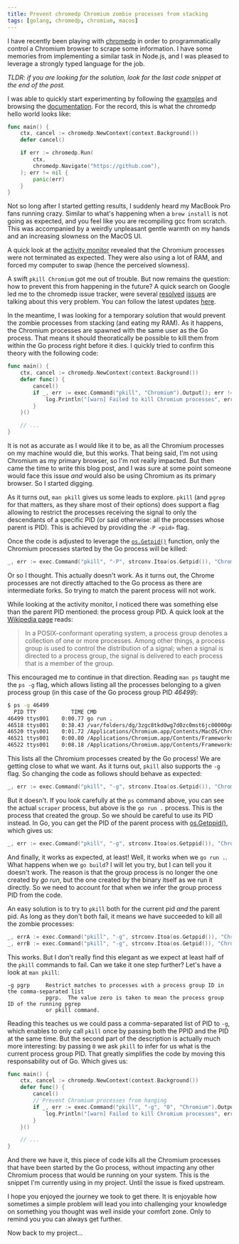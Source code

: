 ```yaml
---
title: Prevent chromedp Chromium zombie processes from stacking
tags: [golang, chromedp, chromium, macos]
---
```


I have recently been playing with
[chromedp](https://github.com/chromedp/chromedp) in order to programmatically
control a Chromium browser to scrape some information. I have some memories from
implementing a similar task in Node.js, and I was pleased to leverage a strongly
typed language for the job.

_TLDR: if you are looking for the solution, look for the last code snippet at
the end of the post._

I was able to quickly start experimenting by following the
[examples](https://github.com/chromedp/examples) and browsing the
[documentation](https://pkg.go.dev/github.com/chromedp/chromedp). For the
record, this is what the chromedp hello world looks like:


```go
func main() {
	ctx, cancel := chromedp.NewContext(context.Background())
	defer cancel()

	if err := chromedp.Run(
		ctx,
		chromedp.Navigate("https://github.com"),
	); err != nil {
		panic(err)
	}
}
```

Not so long after I started getting results, I suddenly heard my MacBook Pro
fans running crazy. Similar to what's happening when a `brew install` is not
going as expected, and you feel like you are recompiling gcc from scratch. This
was accompanied by a weirdly unpleasant gentle warmth on my hands and an
increasing slowness on the MacOS UI.

A quick look at the [activity monitor](/resources/chromium_zombies.png) revealed
that the Chromium processes were not terminated as expected. They were also
using a lot of RAM, and forced my computer to swap (hence the perceived
slowness).

A swift `pkill Chromium` got me out of trouble. But now remains the question:
how to prevent this from happening in the future? A quick search on Google led
me to the chromedp issue tracker, were several
[resolved](https://github.com/chromedp/chromedp/issues/81)
[issues](https://github.com/chromedp/chromedp/issues/289) are talking about this
very problem. You can follow the latest updates
[here](https://github.com/chromedp/chromedp/issues/752).

In the meantime, I was looking for a temporary solution that would prevent the
zombie processes from stacking (and eating my RAM). As it happens, the Chromium
processes are spawned with the same user as the Go process. That means it should
theoratically be possible to kill them from within the Go process right before
it dies. I quickly tried to confirm this theory with the following code:

```go
func main() {
	ctx, cancel := chromedp.NewContext(context.Background())
	defer func() {
		cancel()
		if _, err := exec.Command("pkill", "Chromium").Output(); err != nil {
			log.Println("[warn] Failed to kill Chromium processes", err)
		}
	}()

	// ...
}
```

It is not as accurate as I would like it to be, as all the Chromium processes on
my machine would die, but this works. That being said, I'm not using Chromium as
my primary browser, so I'm not really impacted. But then came the time to write
this blog post, and I was sure at some point someone would face this issue _and_
would also be using Chromium as its primary browser. So I started digging.

As it turns out, `man pkill` gives us some leads to explore. `pkill` (and
`pgrep` for that matters, as they share most of their options) does support a
flag allowing to restrict the processes receiving the signal to only the
descendants of a specific PID (or said otherwise: all the processes whose parent
is PID).  This is achieved by providing the `-P <pid>` flag.

Once the code is adjusted to leverage the
[`os.Getpid()`](https://golang.org/pkg/os/#Getpid) function, only the Chromium
processes started by the Go process will be killed:

```go
_, err := exec.Command("pkill", "-P", strconv.Itoa(os.Getpid()), "Chromium").Output()
```

Or so I thought. This actually doesn't work. As it turns out, the Chrome
processes are not directly attached to the Go process as there are intermediate
forks. So trying to match the parent process will not work.

While looking at the activity monitor, I noticed there was something else than
the parent PID mentioned: the process group PID. A quick look at the [Wikipedia
page](https://en.wikipedia.org/wiki/Process_group) reads:

> In a POSIX-conformant operating system, a process group denotes a collection
> of one or more processes. Among other things, a process group is used to
> control the distribution of a signal; when a signal is directed to a process
> group, the signal is delivered to each process that is a member of the group.

This encouraged me to continue in that direction. Reading `man ps` taught me the
`ps -g` flag, which allows listing all the processes belonging to a given
process group (in this case of the Go process group PID _46499_):

```bash
$ ps -g 46499
  PID TTY           TIME CMD
46499 ttys001    0:00.77 go run .
46518 ttys001    0:38.43 /var/folders/dg/3zgc8tkd0wg7d0zc0mst6jc00000gn/T/go-build917574381/b001/exe/scraper
46520 ttys001    0:01.72 /Applications/Chromium.app/Contents/MacOS/Chromium --disable-popup-blocking --safebr
46521 ttys001    0:00.80 /Applications/Chromium.app/Contents/Frameworks/Chromium Framework.framework/Versions
46522 ttys001    0:08.18 /Applications/Chromium.app/Contents/Frameworks/Chromium Framework.framework/Versions
```

This lists all the Chromium processes created by the Go process! We are getting
close to what we want. As it turns out, `pkill` also supports the `-g` flag. So
changing the code as follows should behave as expected:

```go
_, err := exec.Command("pkill", "-g", strconv.Itoa(os.Getpid()), "Chromium").Output()
```

But it doesn't. If you look carefully at the `ps` command above, you can see the
actual `scraper` process, but above is the `go run .` process. This is the
process that created the group. So we should be careful to use its PID instead.
In Go, you can get the PID of the parent process with
[os.Getppid()](https://golang.org/pkg/os/#Getppid), which gives us:

```go
_, err := exec.Command("pkill", "-g", strconv.Itoa(os.Getppid()), "Chromium").Output()
```

And finally, it works as expected, at least! Well, it works when we `go run .`.
What happens when we `go build`? I will let you try, but I can tell you it
doesn't work. The reason is that the group process is no longer the one created
by _go run_, but the one created by the binary itself as we run it directly. So
we need to account for that when we infer the group process PID from the code.

An easy solution is to try to `pkill` both for the current pid _and_ the parent
pid. As long as they don't both fail, it means we have succeeded to kill all the
zombie processes:

```go
_, errA := exec.Command("pkill", "-g", strconv.Itoa(os.Getppid()), "Chromium").Output()
_, errB := exec.Command("pkill", "-g", strconv.Itoa(os.Getpid()), "Chromium").Output()
```

This works. But I don't really find this elegant as we expect at least half of
the `pkill` commands to fail. Can we take it one step further? Let's have a look
at `man pkill`:

```
-g pgrp     Restrict matches to processes with a process group ID in the comma-separated list
            pgrp.  The value zero is taken to mean the process group ID of the running pgrep
            or pkill command.
```

Reading this teaches us we could pass a comma-separated list of PID to `-g`,
which enables to only call `pkill` once by passing both the PPID and the PID at
the same time. But the second part of the description is actually much more
interesting: by passing `0` we ask `pkill` to infer for us what is the current
process group PID. That greatly simplifies the code by moving this
responsability out of Go. Which gives us:

```go
func main() {
	ctx, cancel := chromedp.NewContext(context.Background())
	defer func() {
		cancel()
		// Prevent Chromium processes from hanging
		if _, err := exec.Command("pkill", "-g", "0", "Chromium").Output(); err != nil {
			log.Println("[warn] Failed to kill Chromium processes", err)
		}
	}()

	// ...
}
```

And there we have it, this piece of code kills all the Chromium processes that
have been started by the Go process, without impacting any other Chromium
process that would be running on your system. This is the snippet I'm currently
using in my project. Until the issue is fixed upstream.

I hope you enjoyed the journey we took to get there. It is enjoyable how
sometimes a simple problem will lead you into challenging your knowledge on
something you thought was well inside your comfort zone. Only to remind you you
can always get further.

Now back to my project...
